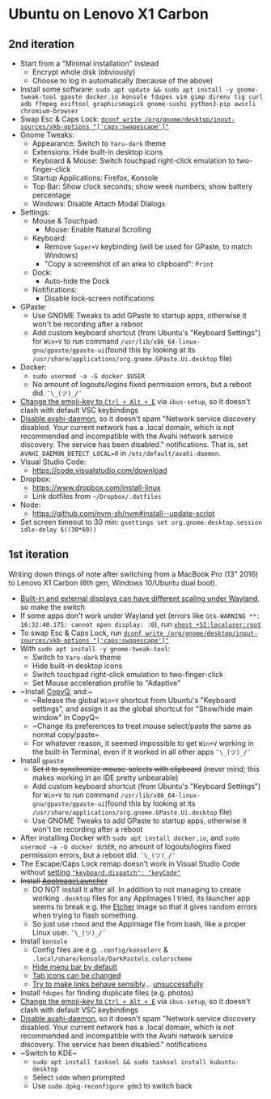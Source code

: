 # Ubuntu on Lenovo X1 Carbon

## 2nd iteration

* Start from a "Minimal installation" instead
  * Encrypt whole disk (obviously)
  * Choose to log in automatically (because of the above)
* Install some software: `sudo apt update && sudo apt install -y gnome-tweak-tool gpaste docker.io konsole fdupes vim gimp direnv tig curl adb ffmpeg exiftool graphicsmagick gnome-sushi python3-pip awscli chromium-browser`
* Swap Esc & Caps Lock: [`dconf write /org/gnome/desktop/input-sources/xkb-options "['caps:swapescape']"`](https://askubuntu.com/questions/363346/how-to-permanently-switch-caps-lock-and-esc)
* Gnome Tweaks:
  * Appearance: Switch to `Yaru-dark` theme
  * Extensions: Hide built-in desktop icons
  * Keyboard & Mouse: Switch touchpad right-click emulation to two-finger-click
  * Startup Applications: Firefox, Konsole
  * Top Bar: Show clock seconds; show week numbers; show battery percentage
  * Windows: Disable Attach Modal Dialogs
* Settings:
  * Mouse & Touchpad:
    * Mouse: Enable Natural Scrolling
  * Keyboard:
    * Remove `Super+V` keybinding (will be used for GPaste, to match Windows)
    * "Copy a screenshot of an area to clipboard": `Print`
  * Dock:
    * Auto-hide the Dock
  * Notifications:
    * Disable lock-screen notifications
* GPaste:
  * Use GNOME Tweaks to add GPaste to startup apps, otherwise it won't be recording after a reboot
  * Add custom keyboard shortcut (from Ubuntu's "Keyboard Settings") for `Win+V` to run command `/usr/lib/x86_64-linux-gnu/gpaste/gpaste-ui`(found this by looking at its `/usr/share/applications/org.gnome.GPaste.Ui.desktop` file)
* Docker:
  * `sudo usermod -a -G docker $USER`
  * No amount of logouts/logins fixed permission errors, but a reboot did. `¯\_(ツ)_/¯`
* [Change the emoji-key to `Ctrl + Alt + E`](https://askubuntu.com/a/1159087) via `ibus-setup`, so it doesn't clash with default VSC keybindings 
* [Disable avahi-daemon](https://askubuntu.com/a/339709), so it doesn't spam "Network service discovery disabled. Your current network has a .local domain, which is not recommended and incompatible with the Avahi network service discovery. The service has been disabled." notifications. That is, set `AVAHI_DAEMON_DETECT_LOCAL=0` in `/etc/default/avahi-daemon`.
* Visual Studio Code:
  * https://code.visualstudio.com/download
* Dropbox:
  * https://www.dropbox.com/install-linux
  * Link dotfiles from `~/Dropbox/.dotfiles`
* Node:
  * https://github.com/nvm-sh/nvm#install--update-script
* Set screen timeout to 30 min: `gsettings set org.gnome.desktop.session idle-delay $((30*60))`

## 1st iteration

Writing down things of note after switching from a MacBook Pro (13" 2016) to Lenovo X1 Carbon (6th gen, Windows 10/Ubuntu dual boot).

* [Built-in and external displays can have different scaling under Wayland](https://askubuntu.com/a/1029559), so make the switch
* If some apps don't work under Wayland yet (errors like `Gtk-WARNING **: 16:32:40.175: cannot open display: :0`), run [`xhost +SI:localuser:root`](https://askubuntu.com/a/981508)
* To swap Esc & Caps Lock, run [`dconf write /org/gnome/desktop/input-sources/xkb-options "['caps:swapescape']"`](https://askubuntu.com/questions/363346/how-to-permanently-switch-caps-lock-and-esc)
* With `sudo apt install -y gnome-tweak-tool`:
  * Switch to `Yaru-dark` theme
  * Hide built-in desktop icons
  * Switch touchpad right-click emulation to two-finger-click
  * Set Mouse acceleration profile to "Adaptive"
* ~Install [CopyQ](https://hluk.github.io/CopyQ/), and:~
  * ~Release the global `Win+V` shortcut from Ubuntu's "Keyboard settings", and assign it as the global shortcut for "Show/hide main window" in CopyQ~
  * ~Change its preferences to treat mouse select/paste the same as normal copy/paste~
  * For whatever reason, it seemed impossible to get `Win+V` working in the built-in Terminal, even if it worked in all other apps `¯\_(ツ)_/¯`
* Install `gpaste`
  * ~~Set it to synchronize mouse-selects with clipboard~~ (never mind; this makes working in an IDE pretty unbearable)
  * Add custom keyboard shortcut (from Ubuntu's "Keyboard Settings") for `Win+V` to run command `/usr/lib/x86_64-linux-gnu/gpaste/gpaste-ui`(found this by looking at its `/usr/share/applications/org.gnome.GPaste.Ui.desktop` file)
  * Use GNOME Tweaks to add GPaste to startup apps, otherwise it won't be recording after a reboot
* After installing Docker with `sudo apt install docker.io`, and `sudo usermod -a -G docker $USER`, no amount of logouts/logins fixed permission errors, but a reboot did. `¯\_(ツ)_/¯`
* The Escape/Caps Lock remap doesn't work in Visual Studio Code without [setting `"keyboard.dispatch": "keyCode"`](https://github.com/microsoft/vscode/issues/23991#issuecomment-292336504)
* ~~Install [AppImageLauncher](https://github.com/TheAssassin/AppImageLauncher/releases/tag/v1.3.1)~~
  * DO NOT install it after all. In addition to not managing to create working `.desktop` files for any AppImages I tried, its launcher app seems to break e.g. the [Etcher](https://www.balena.io/etcher/) image so that it gives random errors when trying to flash something.
  * So just use `chmod` and the AppImage file from bash, like a proper Linux user. `¯\_(ツ)_/¯`
* Install `konsole`
  * Config files are e.g. `.config/konsolerc` & `.local/share/konsole/DarkPastels.colorscheme`
  * [Hide menu bar by default](https://unix.stackexchange.com/a/336100)
  * [Tab icons can be changed](https://laanwj.github.io/2011/4/7/changing-tab-icons-in-konsole)
  * [Try to make links behave sensibly](https://www.reddit.com/r/kde/comments/3qfa1k/is_there_any_way_to_make_kdeopen_not_reasolve/)... [unsuccessfully](https://unix.stackexchange.com/questions/525031/how-to-set-the-default-browser-in-kde)
* Install `fdupes` for finding duplicate files (e.g. photos)
* [Change the emoji-key to `Ctrl + Alt + E`](https://askubuntu.com/a/1159087) via `ibus-setup`, so it doesn't clash with default VSC keybindings 
* [Disable avahi-daemon](https://askubuntu.com/a/339709), so it doesn't spam "Network service discovery disabled. Your current network has a .local domain, which is not recommended and incompatible with the Avahi network service discovery. The service has been disabled." notifications
* ~Switch to KDE~
  * `sudo apt install tasksel && sudo tasksel install kubuntu-desktop`
  * Select `sddm` when prompted
  * Use `sudo dpkg-reconfigure gdm3` to switch back

